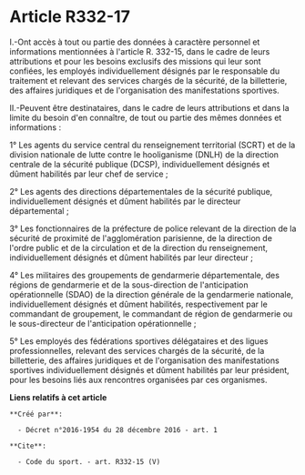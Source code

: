 # Article R332-17

I.-Ont accès à tout ou partie des données à caractère personnel et informations mentionnées à l'article R. 332-15, dans le
cadre de leurs attributions et pour les besoins exclusifs des missions qui leur sont confiées, les employés individuellement
désignés par le responsable du traitement et relevant des services chargés de la sécurité, de la billetterie, des affaires
juridiques et de l'organisation des manifestations sportives. 

II.-Peuvent être destinataires, dans le cadre de leurs attributions et dans la limite du besoin d'en connaître, de tout ou
partie des mêmes données et informations : 

1° Les agents du service central du renseignement territorial (SCRT) et de la division nationale de lutte contre le
hooliganisme (DNLH) de la direction centrale de la sécurité publique (DCSP), individuellement désignés et dûment habilités
par leur chef de service ; 

2° Les agents des directions départementales de la sécurité publique, individuellement désignés et dûment habilités par le
directeur départemental ; 

3° Les fonctionnaires de la préfecture de police relevant de la direction de la sécurité de proximité de l'agglomération
parisienne, de la direction de l'ordre public et de la circulation et de la direction du renseignement, individuellement
désignés et dûment habilités par leur directeur ; 

4° Les militaires des groupements de gendarmerie départementale, des régions de gendarmerie et de la sous-direction de
l'anticipation opérationnelle (SDAO) de la direction générale de la gendarmerie nationale, individuellement désignés et
dûment habilités, respectivement par le commandant de groupement, le commandant de région de gendarmerie ou le sous-directeur
de l'anticipation opérationnelle ; 

5° Les employés des fédérations sportives délégataires et des ligues professionnelles, relevant des services chargés de la
sécurité, de la billetterie, des affaires juridiques et de l'organisation des manifestations sportives individuellement
désignés et dûment habilités par leur président, pour les besoins liés aux rencontres organisées par ces organismes.

**Liens relatifs à cet article**

	**Créé par**:

	  - Décret n°2016-1954 du 28 décembre 2016 - art. 1

	**Cite**:

	  - Code du sport. - art. R332-15 (V)
